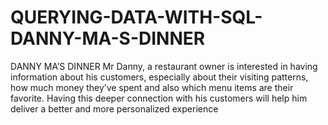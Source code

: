 # QUERYING-DATA-WITH-SQL-DANNY-MA-S-DINNER
DANNY MA’S  DINNER Mr Danny, a restaurant owner is interested in having information about his customers, especially about their visiting patterns, how much money they’ve spent and also which menu items are their favorite. Having this deeper connection with his customers will help him deliver a better and more personalized experience
